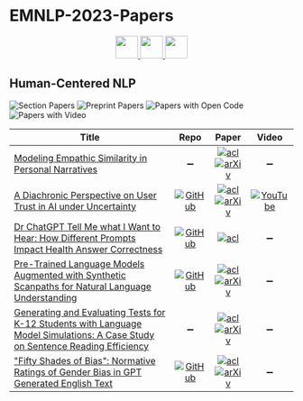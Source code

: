 # EMNLP-2023-Papers

<div align="center">
    <a href="https://github.com/DmitryRyumin/EMNLP-2023-Papers/blob/main/sections/large-language-models-and-the-future-of-nlp.md">
        <img src="https://cdn.jsdelivr.net/gh/DmitryRyumin/NewEraAI-Papers@main/images/left.svg" width="40" alt="" />
    </a>
    <a href="https://github.com/DmitryRyumin/EMNLP-2023-Papers/">
        <img src="https://cdn.jsdelivr.net/gh/DmitryRyumin/NewEraAI-Papers@main/images/home.svg" width="40" alt="" />
    </a>
    <a href="https://github.com/DmitryRyumin/EMNLP-2023-Papers/blob/main/sections/question-answering.md">
        <img src="https://cdn.jsdelivr.net/gh/DmitryRyumin/NewEraAI-Papers@main/images/right.svg" width="40" alt="" />
    </a>
</div>

## Human-Centered NLP

![Section Papers](https://img.shields.io/badge/Section%20Papers-6-42BA16) ![Preprint Papers](https://img.shields.io/badge/Preprint%20Papers-5-b31b1b) ![Papers with Open Code](https://img.shields.io/badge/Papers%20with%20Open%20Code-4-1D7FBF) ![Papers with Video](https://img.shields.io/badge/Papers%20with%20Video-1-FF0000)

<!-- 261 -->
| **Title** | **Repo** | **Paper** | **Video** |
|-----------|:--------:|:---------:|:---------:|
| [Modeling Empathic Similarity in Personal Narratives](https://aclanthology.org/2023.emnlp-main.383) | :heavy_minus_sign: | [![acl](https://img.shields.io/badge/pdf-ACL%20Anthology-CBCBCC.svg)](https://aclanthology.org/2023.emnlp-main.383.pdf) <br /> [![arXiv](https://img.shields.io/badge/arXiv-2305.14246-b31b1b.svg)](http://arxiv.org/abs/2305.14246) | :heavy_minus_sign: |
| [A Diachronic Perspective on User Trust in AI under Uncertainty](https://aclanthology.org/2023.emnlp-main.339) | [![GitHub](https://img.shields.io/github/stars/zouharvi/trust-intervention)](https://github.com/zouharvi/trust-intervention) | [![acl](https://img.shields.io/badge/pdf-ACL%20Anthology-CBCBCC.svg)](https://aclanthology.org/2023.emnlp-main.339.pdf) <br /> [![arXiv](https://img.shields.io/badge/arXiv-2310.13544-b31b1b.svg)](http://arxiv.org/abs/2310.13544) | [![YouTube](https://img.shields.io/badge/YouTube-%23FF0000.svg?style=for-the-badge&logo=YouTube&logoColor=white)](https://www.youtube.com/watch?v=NrH3flpijDw) |
| [Dr ChatGPT Tell Me what I Want to Hear: How Different Prompts Impact Health Answer Correctness](https://aclanthology.org/2023.emnlp-main.928) | [![GitHub](https://img.shields.io/github/stars/ielab/drchatgpt-health_prompting)](https://github.com/ielab/drchatgpt-health_prompting) | [![acl](https://img.shields.io/badge/pdf-ACL%20Anthology-CBCBCC.svg)](https://aclanthology.org/2023.emnlp-main.928.pdf) | :heavy_minus_sign: |
| [Pre-Trained Language Models Augmented with Synthetic Scanpaths for Natural Language Understanding](https://aclanthology.org/2023.emnlp-main.400) | [![GitHub](https://img.shields.io/github/stars/aeye-lab/EMNLP-SyntheticScanpaths-NLU-PretrainedLM)](https://github.com/aeye-lab/EMNLP-SyntheticScanpaths-NLU-PretrainedLM) | [![acl](https://img.shields.io/badge/pdf-ACL%20Anthology-CBCBCC.svg)](https://aclanthology.org/2023.emnlp-main.400.pdf) <br /> [![arXiv](https://img.shields.io/badge/arXiv-2310.14676-b31b1b.svg)](http://arxiv.org/abs/2310.14676) | :heavy_minus_sign: |
| [Generating and Evaluating Tests for K-12 Students with Language Model Simulations: A Case Study on Sentence Reading Efficiency](https://aclanthology.org/2023.emnlp-main.135) | :heavy_minus_sign: | [![acl](https://img.shields.io/badge/pdf-ACL%20Anthology-CBCBCC.svg)](https://aclanthology.org/2023.emnlp-main.135.pdf) <br /> [![arXiv](https://img.shields.io/badge/arXiv-2310.06837-b31b1b.svg)](http://arxiv.org/abs/2310.06837) | :heavy_minus_sign: |
| ["Fifty Shades of Bias": Normative Ratings of Gender Bias in GPT Generated English Text](https://aclanthology.org/2023.emnlp-main.115) | [![GitHub](https://img.shields.io/github/stars/hadarishav/FiftyShadesofBias)](https://github.com/hadarishav/FiftyShadesofBias) | [![acl](https://img.shields.io/badge/pdf-ACL%20Anthology-CBCBCC.svg)](https://aclanthology.org/2023.emnlp-main.115.pdf) <br /> [![arXiv](https://img.shields.io/badge/arXiv-2310.17428-b31b1b.svg)](http://arxiv.org/abs/2310.17428) | :heavy_minus_sign: |
